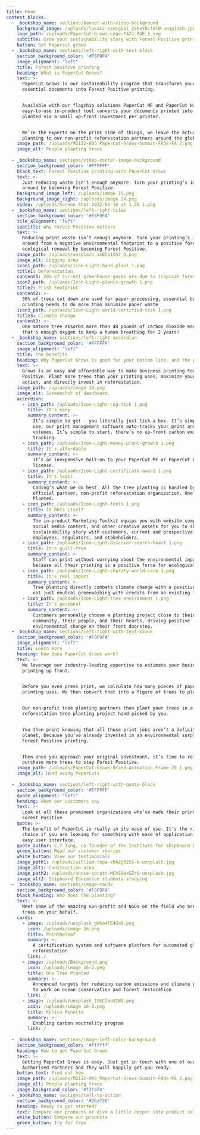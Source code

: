```yaml
---
title: Home
content_blocks:
  - _bookshop_name: sections/banner-with-video-background
    background_image: /uploads/lukasz-szmigiel-2ShvY8Lf6l0-unsplash.jpg
    logo_path: /uploads/PaperCut-Grows-Logo-FA21-RGB 1.svg
    subtitle: Grow your sustainability story with Forest Positive printing
    button: Get Papercut grows
  - _bookshop_name: sections/left-right-with-text-block
    section_background_color: '#F8F9FA'
    image_alignment: "left"
    title: Forest positive printing
    heading: What is PaperCut Grows?
    text: >-
      PaperCut Grows is our sustainability program that transforms your
      essential documents into Forest Positive printing.


      Available with our flagship solutions PaperCut MF and PaperCut Hive, this
      easy-to-use in-product tool converts your documents printed into trees
      planted via a small up-front investment per printer.


      We’re the experts on the print side of things, we leave the actual tree
      planting to our non-profit reforestation partners around the globe.
    image_path: /uploads/M2112-005_PaperCut-Grows-Summit-FAQs-FA 2.png
    image_alt: People planting trees
    
  - _bookshop_name: sections/video-center-image-background
    section_background_color: '#FFFFFF'
    black_text: Forest Positive printing with PaperCut Grows
    text: >-
      Just reducing waste isn’t enough anymore. Turn your printing’s impact
      around by becoming Forest Positive.
    background_image_left: /uploads/image 15.png
    background_image_right: /uploads/image 14.png
    video: /uploads/Screen Shot 2022-03-16 at 1.36 1.png
  - _bookshop_name: sections/left-right-tiles
    section_background_color: '#F8F9FA'
    tile_alignment: "left"
    subtitle: Why Forest Positive matters
    text: >-
      Reducing print waste isn’t enough anymore. Turn your printing’s impact
      around from a negative environmental footprint to a positive force for
      ecological renewal by becoming Forest Positive.
    image_path: /uploads/unsplash_axE5o1Xh7_Q.png
    image_alt: Logging area
    icon1_path: /uploads/Icon-Light-hand-plant 1.png
    title1: Deforestation
    content1: 20% of current greenhouse gases are due to tropical forest destruction
    icon2_path: /uploads/Icon-Light-plants-growth 1.png
    title2: Print Footprint
    content2: >-
      30% of trees cut down are used for paper processing, essential business
      printing needs to do more than minimize paper waste
    icon3_path: /uploads/Icon-Light-world-certified-tick 1.png
    title3: Climate change
    content3: >-
      One mature tree absorbs more than 48 pounds of carbon dioxide each year,
      that's enough oxygen to keep a human breathing for 2 years!
  - _bookshop_name: sections/left-right-accordian
    section_background_color: '#FFFFFF'
    image_alignment: "left"
    title: The benefits
    heading: Why PaperCut Grows is good for your bottom line, and the planet
    text: >-
      Grows is an easy and affordable way to make business printing Forest
      Positive. Plant more trees than your printing uses, maximize your climate
      action, and directly invest in reforestation.
    image_path: /uploads/image 19.png
    image_alt: Screenshot of dashboard.
    accordian:
      - icon_path: /uploads/Icon-Light-cog-tick 1.png
        title: It's easy
        summary_content: >-
          It’s simple to get - you literally just tick a box. It’s simple to
          use, our print management software auto-tracks your print and planting
          volumes. It’s simple to start, there’s no up-front carbon emissions
          tracking.
      - icon_path: /uploads/Icon-Light-money-plant-growth 1.png
        title: It's affordable
        summary_content: >-
          It’s an inexpensive bolt-on to your PaperCut MF or PaperCut Hive
          license.
      - icon_path: /uploads/Icon-Light-certificate-award 1.png
        title: It's legit
        summary_content: >-
          Coding’s what we do best. All the tree planting is handled by our
          official partner, non-profit reforestation organization, One Tree
          Planted.
      - icon_path: /uploads/Icon-Light-tools 1.png
        title: It ROIs itself
        summary_content: >-
          The in-product Marketing Toolkit equips you with website components,
          social media content, and other creative assets for you to share your
          sustainability story with customers, current and prospective
          employees, regulators, and stakeholders.
      - icon_path: /uploads/Icon-Light-discover-search-heart 1.png
        title: It's guilt-free
        summary_content: >-
          Staff can print without worrying about the environmental impact,
          because all their printing is a positive force for ecological renewal.
      - icon_path: /uploads/Icon-Light-charity-world-care 1.png
        title: It's real impact
        summary_content: >-
          Tree planting directly combats climate change with a positive impact,
          not just neutral greenwashing with credits from an existing forest.
      - icon_path: /uploads/Icon-Light-tree-environment 1.png
        title: It's personal
        summary_content: >-
          Customers personally choose a planting project close to their
          community, their people, and their hearts, driving positive
          environmental change on their front doorstep.
  - _bookshop_name: sections/left-right-with-text-block
    section_background_color: '#F8F9FA'
    image_alignment: "left"
    title: Learn more
    heading: How does PaperCut Grows work?
    text: >-
      We leverage our industry-leading expertise to estimate your business
      printing up front.


      Before you even press print, we calculate how many pieces of paper your
      printing uses. We then convert that into a figure of trees to plant.


      Our non-profit tree planting partners then plant your trees in a global
      reforestation tree planting project hand-picked by you.


      You then print knowing that all those print jobs aren’t a deficit on the
      planet, because you’ve already invested in an environmental surplus with
      Forest Positive printing.


      Then once you approach your original investment, it’s time to reinvest and
      purchase more trees to stay Forest Positive.
    image_path: /uploads/PaperCut-Grows-Brand-Animation_Frame-29 1.png
    image_alt: Hand using PaperCuts
    
  - _bookshop_name: sections/left-right-with-quote-block
    section_background_color: '#FFFFFF'
    quote_alignment: "left"
    heading: What our customers say
    text: >-
      Look at all these prominent organizations who’ve made their printing
      Forest Positive
    quote: >-
      The benefit of PaperCut is really in its ease of use. It's the right
      choice if you are looking for something with ease of application and an
      easy user interface.
    quote_author: C.Y Tung, co-founder of the Institute for Shipboard Education
    green_button: Read our customer stories
    white_button: View our testimonials
    image_path1: /uploads/william-topa-x9AZgR25G-k-unsplash.jpg
    image_alt1: Construction area
    image_path2: /uploads/annie-spratt-MChSQHxGZrQ-unsplash.jpg
    image_alt2: Shipboard Education students studying
  - _bookshop_name: sections/image-cards
    section_background_color: '#F8F9FA'
    black_heading: Who does the planting?
    text: >-
      Meet some of the amazing non-profit and NGOs on the field who are planting
      trees on your behalf.
    cards: 
      - image: /uploads/unsplash_gHho4FE4Ga0.png
        icon: /uploads/image 16.png
        title: PrintReleaf
        summary: >-
          A certification system and software platform for automated global
          reforestation
        link: /
      - image: /uploads/Background.png
        icon: /uploads/image 16-2.png
        title: One Tree Planted
        summary: >-
          Announced targets for reducing carbon emissions and climate partnerships
          to work on ocean conservation and forest restoration
        link: /
      - image: /uploads/unsplash_19SC2oaVZW0.png
        icon: /uploads/image 16-3.png
        title: Konica Minolta
        summary: >-
          Enabling carbon neutrality program
        link: /
      
  - _bookshop_name: sections/image-left-color-background
    section_background_color: '#ffffff'
    heading: How to get PaperCut Grows
    text: >-
      Getting PaperCut Grows is easy. Just get in touch with one of our
      Authorised Partners and they will happily get you ready.
    button_text: Find out how
    image_path: /uploads/M2112-005_PaperCut-Grows-Summit-FAQs-FA 2.png
    image_alt: People planting trees
    image_background_color: '#f3faf4'
  - _bookshop_name: sections/call-to-action
    section_background_color: '#26a726'
    heading: Ready to get started?
    text: Compare our products or dive a little deeper into product solutions.
    white_button: Compare our products
    green_button: Try for free
---
```

